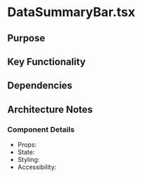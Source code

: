 # DataSummaryBar.tsx

## Purpose

## Key Functionality

## Dependencies

## Architecture Notes

### Component Details
- Props: 
- State: 
- Styling: 
- Accessibility: 
